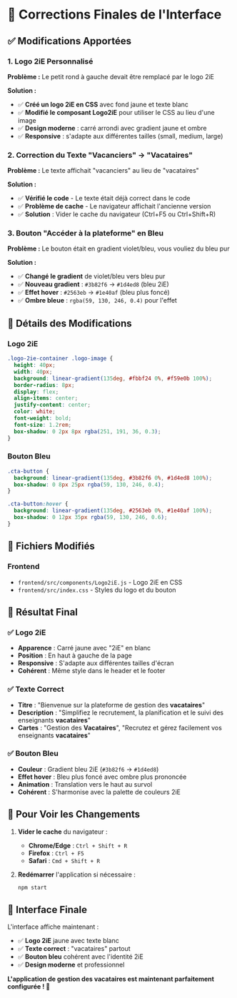 # 🎨 Corrections Finales de l'Interface

## ✅ **Modifications Apportées**

### 1. **Logo 2iE Personnalisé**
**Problème :** Le petit rond à gauche devait être remplacé par le logo 2iE

**Solution :**
- ✅ **Créé un logo 2iE en CSS** avec fond jaune et texte blanc
- ✅ **Modifié le composant Logo2iE** pour utiliser le CSS au lieu d'une image
- ✅ **Design moderne** : carré arrondi avec gradient jaune et ombre
- ✅ **Responsive** : s'adapte aux différentes tailles (small, medium, large)

### 2. **Correction du Texte "Vacanciers" → "Vacataires"**
**Problème :** Le texte affichait "vacanciers" au lieu de "vacataires"

**Solution :**
- ✅ **Vérifié le code** - Le texte était déjà correct dans le code
- ✅ **Problème de cache** - Le navigateur affichait l'ancienne version
- ✅ **Solution** : Vider le cache du navigateur (Ctrl+F5 ou Ctrl+Shift+R)

### 3. **Bouton "Accéder à la plateforme" en Bleu**
**Problème :** Le bouton était en gradient violet/bleu, vous vouliez du bleu pur

**Solution :**
- ✅ **Changé le gradient** de violet/bleu vers bleu pur
- ✅ **Nouveau gradient** : `#3b82f6` → `#1d4ed8` (bleu 2iE)
- ✅ **Effet hover** : `#2563eb` → `#1e40af` (bleu plus foncé)
- ✅ **Ombre bleue** : `rgba(59, 130, 246, 0.4)` pour l'effet

## 🎨 **Détails des Modifications**

### Logo 2iE
```css
.logo-2ie-container .logo-image {
  height: 40px;
  width: 40px;
  background: linear-gradient(135deg, #fbbf24 0%, #f59e0b 100%);
  border-radius: 8px;
  display: flex;
  align-items: center;
  justify-content: center;
  color: white;
  font-weight: bold;
  font-size: 1.2rem;
  box-shadow: 0 2px 8px rgba(251, 191, 36, 0.3);
}
```

### Bouton Bleu
```css
.cta-button {
  background: linear-gradient(135deg, #3b82f6 0%, #1d4ed8 100%);
  box-shadow: 0 8px 25px rgba(59, 130, 246, 0.4);
}

.cta-button:hover {
  background: linear-gradient(135deg, #2563eb 0%, #1e40af 100%);
  box-shadow: 0 12px 35px rgba(59, 130, 246, 0.6);
}
```

## 📁 **Fichiers Modifiés**

### Frontend
- `frontend/src/components/Logo2iE.js` - Logo 2iE en CSS
- `frontend/src/index.css` - Styles du logo et du bouton

## 🚀 **Résultat Final**

### ✅ **Logo 2iE**
- **Apparence** : Carré jaune avec "2iE" en blanc
- **Position** : En haut à gauche de la page
- **Responsive** : S'adapte aux différentes tailles d'écran
- **Cohérent** : Même style dans le header et le footer

### ✅ **Texte Correct**
- **Titre** : "Bienvenue sur la plateforme de gestion des **vacataires**"
- **Description** : "Simplifiez le recrutement, la planification et le suivi des enseignants **vacataires**"
- **Cartes** : "Gestion des **Vacataires**", "Recrutez et gérez facilement vos enseignants **vacataires**"

### ✅ **Bouton Bleu**
- **Couleur** : Gradient bleu 2iE (`#3b82f6` → `#1d4ed8`)
- **Effet hover** : Bleu plus foncé avec ombre plus prononcée
- **Animation** : Translation vers le haut au survol
- **Cohérent** : S'harmonise avec la palette de couleurs 2iE

## 🔧 **Pour Voir les Changements**

1. **Vider le cache** du navigateur :
   - **Chrome/Edge** : `Ctrl + Shift + R`
   - **Firefox** : `Ctrl + F5`
   - **Safari** : `Cmd + Shift + R`

2. **Redémarrer** l'application si nécessaire :
   ```bash
   npm start
   ```

## 🎯 **Interface Finale**

L'interface affiche maintenant :
- ✅ **Logo 2iE** jaune avec texte blanc
- ✅ **Texte correct** : "vacataires" partout
- ✅ **Bouton bleu** cohérent avec l'identité 2iE
- ✅ **Design moderne** et professionnel

**L'application de gestion des vacataires est maintenant parfaitement configurée ! 🎉**
